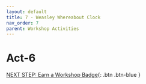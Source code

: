 ```yaml
---
layout: default
title: 7 - Weasley Whereabout Clock
nav_order: 7
parent: Workshop Activities
---
```


# Act-6

[NEXT STEP: Earn a Workshop Badge](informal-credentials.html){: .btn .btn-blue }
